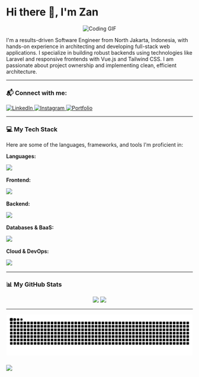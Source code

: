# Hi there 👋, I'm Zan

<p align="center">
  <img src="https://i.gifer.com/BkF3.gif" alt="Coding GIF">
</p>

I'm a results-driven Software Engineer from North Jakarta, Indonesia, with hands-on experience in architecting and developing full-stack web applications. I specialize in building robust backends using technologies like Laravel and responsive frontends with Vue.js and Tailwind CSS. I am passionate about project ownership and implementing clean, efficient architecture. 

---

### 📬 Connect with me:

<p align="left">
  <a href="https://linkedin.com/in/fauzanakbarwijaya" target="_blank">
    <img src="https://img.shields.io/badge/LinkedIn-0A66C2?style=for-the-badge&logo=linkedin&logoColor=white" alt="LinkedIn">
  </a>
  <a href="https://instagram.com/fauzanakbarwijaya" target="_blank">
    <img src="https://img.shields.io/badge/Instagram-E4405F?style=for-the-badge&logo=instagram&logoColor=white" alt="Instagram">
  </a>
  <a href="https://fauzanakbarwijaya.vercel.app" target="_blank">
    <img src="https://img.shields.io/badge/Portfolio-000000?style=for-the-badge&logo=vercel&logoColor=white" alt="Portfolio">
  </a>
</p>

---

### 💻 My Tech Stack

Here are some of the languages, frameworks, and tools I'm proficient in:

**Languages:**
<p align="left">
  <a href="https://skillicons.dev">
    <img src="https://skillicons.dev/icons?i=js,python,php,dart,java" />
  </a>
</p>

**Frontend:**
<p align="left">
  <a href="https://skillicons.dev">
    <img src="https://skillicons.dev/icons?i=vue,tailwind,bootstrap,html,css" />
  </a>
</p>

**Backend:**
<p align="left">
  <a href="https://skillicons.dev">
    <img src="https://skillicons.dev/icons?i=nodejs,laravel" />
  </a>
</p>

**Databases & BaaS:**
<p align="left">
  <a href="https://skillicons.dev">
    <img src="https://skillicons.dev/icons?i=firebase,mysql,postgres,sqlite" />
  </a>
</p>

**Cloud & DevOps:**
<p align="left">
  <a href="https://skillicons.dev">
    <img src="https://skillicons.dev/icons?i=aws,git" />
  </a>
</p>

---

### 📊 My GitHub Stats

<p align="center">
  <img height="180em" src="https://github-readme-stats.vercel.app/api?username=fauzanakbarwijaya&show_icons=true&theme=dracula&include_all_commits=true&count_private=true"/>
  <img height="180em" src="https://github-readme-stats.vercel.app/api/top-langs/?username=fauzanakbarwijaya&layout=compact&langs_count=8&theme=dracula"/>
</p>

---
<img src="https://raw.githubusercontent.com/fauzanakbarwijaya/fauzanakbarwijaya/output/snake.svg" alt="Snake animation" />

###

[![](https://visitcount.itsvg.in/api?id=fauzanakbarwijaya&icon=0&color=0)](https://visitcount.itsvg.in)

